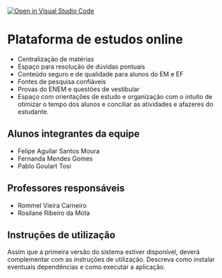 [![Open in Visual Studio Code](https://classroom.github.com/assets/open-in-vscode-f059dc9a6f8d3a56e377f745f24479a46679e63a5d9fe6f495e02850cd0d8118.svg)](https://classroom.github.com/online_ide?assignment_repo_id=452389&assignment_repo_type=GroupAssignmentRepo)
# Plataforma de estudos online

* Centralização de matérias 
* Espaço para resolução de dúvidas pontuais
* Conteúdo seguro e de qualidade para alunos do EM e EF
* Fontes de pesquisa confiáveis
* Provas do ENEM e questões de vestibular
* Espaço com orientações de estudo e organização com o intuito de otimizar o tempo dos alunos e conciliar as atividades e afazeres do estudante.  

## Alunos integrantes da equipe

* Felipe Aguilar Santos Moura
* Fernanda Mendes Gomes
* Pablo Goulart Tosi

## Professores responsáveis

* Rommel Vieira Carneiro
* Rosilane Ribeiro da Mota

## Instruções de utilização

Assim que a primeira versão do sistema estiver disponível, deverá complementar com as instruções de utilização. Descreva como instalar eventuais dependências e como executar a aplicação.

